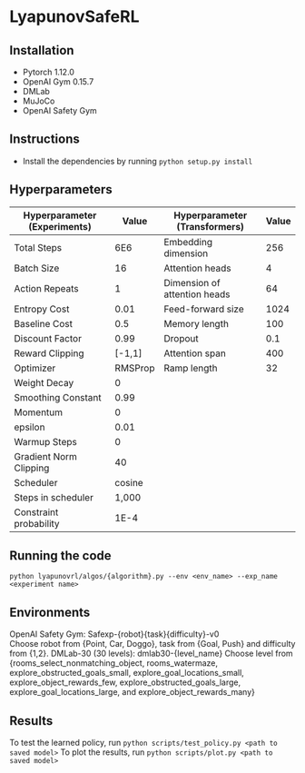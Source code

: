 # LyapunovSafeRL

## Installation
- Pytorch 1.12.0
- OpenAI Gym 0.15.7
- DMLab
- MuJoCo
- OpenAI Safety Gym
## Instructions
- Install the dependencies by running `python setup.py install`
## Hyperparameters
| Hyperparameter (Experiments) | Value | Hyperparameter (Transformers) | Value |
| ----------- | ----------- | ----------- | ----------- |
| Total Steps |  6E6 | Embedding dimension | 256 |
| Batch Size | 16  | Attention heads | 4 |
| Action Repeats | 1  | Dimension of attention heads | 64 |
| Entropy Cost | 0.01  | Feed-forward size | 1024| 
| Baseline Cost | 0.5  | Memory length | 100 |
| Discount Factor | 0.99  | Dropout | 0.1 |
| Reward Clipping | [-1,1]  | Attention span | 400 |
| Optimizer | RMSProp  | Ramp length | 32 |
| Weight Decay | 0  |  |  |
| Smoothing Constant | 0.99  |  |  |
| Momentum | 0  |  |  |
| epsilon | 0.01  |  |  |
| Warmup Steps | 0  |  |  |
| Gradient Norm Clipping | 40  |  |  |
| Scheduler | cosine  |  |  |
| Steps in scheduler | 1,000  |  |  |
| Constraint probability | 1E-4 |  |  |

## Running the code
`python lyapunovrl/algos/{algorithm}.py --env <env_name> --exp_name <experiment name>`
## Environments
OpenAI Safety Gym: Safexp-{robot}{task}{difficulty}-v0        
Choose robot from {Point, Car, Doggo}, task from {Goal, Push} and difficulty from {1,2}.
DMLab-30 (30 levels): dmlab30-{level_name}
Choose level from {rooms_select_nonmatching_object, rooms_watermaze, explore_obstructed_goals_small, explore_goal_locations_small, explore_object_rewards_few, explore_obstructed_goals_large, explore_goal_locations_large, and explore_object_rewards_many}
## Results
To test the learned policy, run `python scripts/test_policy.py <path to saved model>`
To plot the results, run `python scripts/plot.py <path to saved model>`